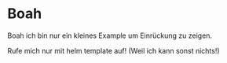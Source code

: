 # Boah

Boah ich bin nur ein kleines Example um Einrückung zu zeigen.

Rufe mich nur mit helm template auf! (Weil ich kann sonst nichts!)
